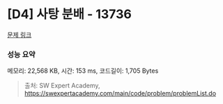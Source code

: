# [D4] 사탕 분배 - 13736 

[문제 링크](https://swexpertacademy.com/main/code/problem/problemDetail.do?contestProbId=AX8BB5d6T7gDFARO) 

### 성능 요약

메모리: 22,568 KB, 시간: 153 ms, 코드길이: 1,705 Bytes



> 출처: SW Expert Academy, https://swexpertacademy.com/main/code/problem/problemList.do